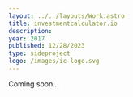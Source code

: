 ```yaml
---
layout: ../../layouts/Work.astro
title: investmentcalculator.io
description:
year: 2017
published: 12/28/2023
type: sideproject
logo: /images/ic-logo.svg
---
```


Coming soon...